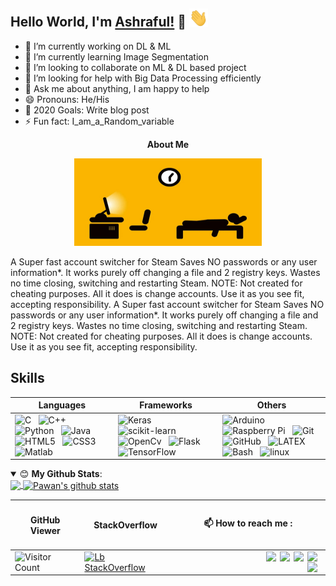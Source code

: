 ## Hello World, I'm [Ashraful!](https://github.io) 👋 <img src="https://github.com/asd1876/asd1876/blob/main/images/wave.gif" width="30px">
- 🔭 I’m currently working on DL & ML
- 🌱 I’m currently learning Image Segmentation 
- 👯 I’m looking to collaborate on ML & DL based project
- 🤔 I’m looking for help with Big Data Processing efficiently
- 💬 Ask me about anything, I am happy to help
- 😄 Pronouns: He/His
- 🥅 2020 Goals: Write blog post
- ⚡ Fun fact: I_am_a_Random_variable
<!-- - 📫 How to reach me: Fb    -->

<p align='center'>
<strong>About Me </strong>
</p>

<p align='center'>  
<img width="300px" height="140" src="https://github.com/asd1876/asd1876/blob/main/images/87ZWw9F.gif"><br> 
</p>

A Super fast account switcher for Steam Saves NO passwords or any user information*. It works purely off changing a file and 2 registry keys. Wastes no time closing, switching and restarting Steam. NOTE: Not created for cheating purposes. All it does is change accounts. Use it as you see fit, accepting responsibility. A Super fast account switcher for Steam Saves NO passwords or any user information*. It works purely off changing a file and 2 registry keys. Wastes no time closing, switching and restarting Steam. NOTE: Not created for cheating purposes. All it does is change accounts. Use it as you see fit, accepting responsibility.




 ## Skills
| Languages  | Frameworks | Others |
| ---------- | ---------- | ---------- |
| ![C](https://img.shields.io/badge/-C-black?logo=c&style=social)&nbsp;&nbsp; ![C++](https://img.shields.io/badge/-c++-black?logo=c%2B%2B&style=social)&nbsp;&nbsp; ![Python](https://img.shields.io/badge/-Python-black?logo=Python&style=social)&nbsp;&nbsp; ![Java](https://img.shields.io/badge/-Java-black?logo=java&style=social)&nbsp;&nbsp; ![HTML5](https://img.shields.io/badge/-HTML5-black?logo=html5&style=social)&nbsp;&nbsp; ![CSS3](https://img.shields.io/badge/-CSS3-black?logo=css3&style=social)&nbsp;&nbsp; ![Matlab](https://img.shields.io/badge/-Matlab-black?logo=Mathworks&style=social)&nbsp;&nbsp;| ![Keras](https://img.shields.io/badge/-Keras-black?logo=Keras&style=social)&nbsp;&nbsp; ![scikit-learn](https://img.shields.io/badge/-scikit%20learn-black?logo=scikit-learn&style=social)&nbsp;&nbsp; ![OpenCv](https://img.shields.io/badge/OpenCv-black?logo=Open%20Source%20initiative&style=social)&nbsp;&nbsp; ![Flask](https://img.shields.io/badge/Flask-black?logo=Flask&style=social)&nbsp;&nbsp; ![TensorFlow](https://img.shields.io/badge/TensorFlow-black?logo=TensorFlow&style=social)&nbsp;&nbsp; | ![Arduino](https://img.shields.io/badge/Arduino-black?logo=Arduino&style=social)&nbsp;&nbsp; ![Raspberry Pi](https://img.shields.io/badge/Raspberry%20Pi-black?logo=Raspberry%20Pi&style=social)&nbsp;&nbsp; ![Git](https://img.shields.io/badge/-Git-black?logo=git&style=social)&nbsp;&nbsp; ![GitHub](https://img.shields.io/badge/-GitHub-black?logo=github&style=social)&nbsp;&nbsp; ![LATEX](https://img.shields.io/badge/-LATEX-black?logo=latex&style=social)&nbsp;&nbsp; ![Bash](https://img.shields.io/badge/-Bash-black?logo=GNU%20Bash&style=social)&nbsp;&nbsp; ![linux](https://img.shields.io/badge/-linux-black?logo=linux&style=social)&nbsp;&nbsp; | 



<details open>
 <summary> 😊 <b>My Github Stats</b>: </summary>
<a href="https://github.com/">
  <img align="center" src="https://github-readme-stats.vercel.app/api?username=asd1876&show_icons=true&theme=tokyonight&line_height=27" />
</a>
<a href="https://github.com/">
 <img align="center" src="https://github-readme-stats.vercel.app/api/top-langs/?username=asd1876&hide=css,java,html&theme=tokyonight" alt="Pawan's github stats"/>
</a>
</details>



<!-- (compact or default) -->

<center>
  
  
| <h4> GitHub Viewer </h4> |  <h4> StackOverflow </h4>  | :mailbox: How to reach me : |
| ---------- | ----------   | ----------   |
| ![Visitor Count](https://profile-counter.glitch.me/{asd1876}/count.svg)  | [![Lb StackOverflow](https://github-readme-stackoverflow.vercel.app/?userID=14542180&layout=compact&theme=dark)](https://stackoverflow.com/users/14542180/backlog-giash?tab=profile) | &nbsp; &nbsp; &nbsp; &nbsp; &nbsp; &nbsp; &nbsp; &nbsp; &nbsp; &nbsp; &nbsp; &nbsp; &nbsp; &nbsp; &nbsp; &nbsp; &nbsp; &nbsp; &nbsp; [<img align="right" width="22px" src="https://cdn.jsdelivr.net/npm/simple-icons@v3/icons/googlescholar.svg"/>](mailto:jatinrao8630@gmail.com) [<img align="right" width="22px" target="_blank" src="https://cdn.jsdelivr.net/npm/simple-icons@v3/icons/linkedin.svg"/>](https://www.linkedin.com/in/jatinrao/) [<img align="right" width="22px" target="_blank" src="https://cdn.jsdelivr.net/npm/simple-icons@v3/icons/stackoverflow.svg"/>](https://www.linkedin.com/in/jatinrao/) [<img align="right" width="22px" target="_blank" src="https://cdn.jsdelivr.net/npm/simple-icons@v3/icons/researchgate.svg"/>](https://www.linkedin.com/in/jatinrao/) [<img align="right" width="22px" target="_blank" src="https://cdn.jsdelivr.net/npm/simple-icons@v3/icons/github.svg"/>](https://www.linkedin.com/in/jatinrao/) |


  </center>

